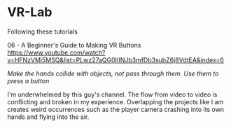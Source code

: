 # VR-Lab

Following these tutorials  

06 - A Beginner's Guide to Making VR Buttons  
https://www.youtube.com/watch?v=HFNzVMi5MSQ&list=PLwz27aQG0IIINJb3mfDb3subZ6j8VdtEA&index=6  

*Make the hands collide with objects, not pass through them. Use them to press a button*

I'm underwhelmed by this guy's channel. The flow from video to video is conflicting and broken in my experience. Overlapping the projects like I am creates weird occurrences such as the player camera crashing into its own hands and flying into the air.